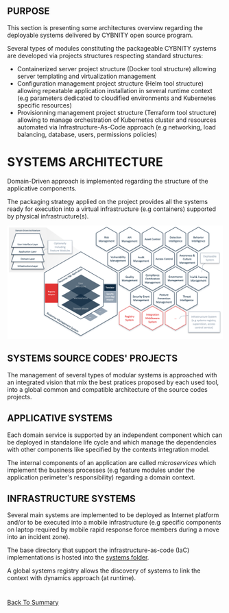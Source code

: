 ## PURPOSE
This section is presenting some architectures overview regarding the deployable systems delivered by CYBNITY open source program.

Several types of modules constituting the packageable CYBNITY systems are developed via projects structures respecting standard structures:
- Containerized server project structure (Docker tool structure) allowing server templating and virtualization management
- Configuration management project structure (Helm tool structure) allowing repeatable application installation in several runtime context (e.g parameters dedicated to cloudified environments and Kubernetes specific resources)
- Provisionning management project structure (Terraform tool structure) allowing to manage orchestration of Kubernetes cluster and resources automated via Infrastructure-As-Code approach (e.g networking, load balancing, database, users, permissions policies)

# SYSTEMS ARCHITECTURE
Domain-Driven approach is implemented regarding the structure of the applicative components.

The packaging strategy applied on the project provides all the systems ready for execution into a virtual infrastructure (e.g containers) supported by physical infrastructure(s).

![image](systems-architecture.png)

## SYSTEMS SOURCE CODES' PROJECTS
The management of several types of modular systems is approached with an integrated vision that mix the best pratices proposed by each used tool, into a global common and compatible architecture of the source codes projects.

## APPLICATIVE SYSTEMS
Each domain service is supported by an independent component which can be deployed in standalone life cycle and which manage the dependencies with other components like specified by the contexts integration model.

The internal components of an application are called *microservices* which implement the business processes (e.g feature modules under the application perimeter's responsibility) regarding a domain context.

## INFRASTRUCTURE SYSTEMS
Several main systems are implemented to be deployed as Internet platform and/or to be executed into a mobile infrastructure (e.g specific components on laptop required by mobile rapid response force members during a move into an incident zone).

The base directory that support the infrastructure-as-code (IaC) implementations is hosted into the [systems folder](/implementations-line/systems/README.md).

A global systems registry allows the discovery of systems to link the context with dynamics approach (at runtime).

#
[Back To Summary](../README.md)
